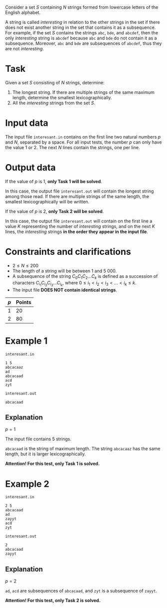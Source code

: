 
Consider a set $S$ containing $N$ strings formed from lowercase letters of the English alphabet.  

A string is called _interesting_ in relation to the other strings in the set if there does not exist another string in the set that contains it as a subsequence. For example, if the set $S$ contains the strings `abc`, `bde`, and `abcdef`, then the only *interesting* string is `abcdef` because `abc` and `bde` do not contain it as a subsequence. Moreover, `abc` and `bde` are subsequences of `abcdef`, thus they are not *interesting*.

# Task

Given a set $S$ consisting of $N$ strings, determine:

1. The longest string. If there are multiple strings of the same maximum length, determine the smallest lexicographically.
2. All the _interesting_ strings from the set $S$.

# Input data

The input file `interesant.in` contains on the first line two natural numbers $p$ and $N$, separated by a space. For all input tests, the number $p$ can only have the value $1$ or $2$. The next $N$ lines contain the strings, one per line.

# Output data

If the value of $p$ is $1$, **only Task 1 will be solved**.

In this case, the output file `interesant.out` will contain the longest string among those read. If there are multiple strings of the same length, the smallest lexicographically will be written.

If the value of $p$ is $2$, **only Task 2 will be solved**.

In this case, the output file `interesant.out` will contain on the first line a value $K$ representing the number of _interesting_ strings, and on the next $K$ lines, the *interesting* strings **in the order they appear in the input file**.

# Constraints and clarifications

* $2 \leq N \leq 200$
* The length of a string will be between $1$ and $5\ 000$.
* A subsequence of the string $C_0 C_1 C_2 \dots C_k$ is defined as a succession of characters $C_{i_1} C_{i_2} C_{i_3} \dots C_{i_k}$, where $0 \leq i_1 < i_2 < i_3 < \dots < i_k \leq k$.
* The input file **DOES NOT contain identical strings**.

| $p$ | Points  |
| -   | ------- |
| $1$ | 20      |
| $2$ | 80      |

# Example 1

`interesant.in`
```
1 5
abcacaaz
ad
abcacaad
acd
zyt
```

`interesant.out`
```
abcacaad
```

## Explanation

$p=1$

The input file contains $5$ strings.

`abcacaad` is the string of maximum length. The string `abcacaaz` has the same length, but it is larger lexicographically.

**Attention! For this test, only Task 1 is solved.**

# Example 2

`interesant.in`
```
2 5
abcacaad
ad
zayyt
acd
zyt
```

`interesant.out`
```
2
abcacaad
zayyt
```

## Explanation

$p=2$

`ad`, `acd` are subsequences of `abcacaad`, and `zyt` is a subsequence of `zayyt`.

**Attention! For this test, only Task 2 is solved.**